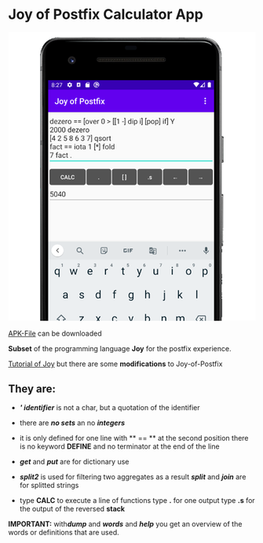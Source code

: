 # Joy of Postfix Calculator App

![joyapppng](https://github.com/Joy-of-Postfix/calculator/blob/main/pictures/JoyOfPostfix.png)

[APK-File](https://github.com/Joy-of-Postfix/calculator/blob/main/apk/debug/joyapp-debug.apk) can be downloaded

**Subset** of the programming language **Joy** for the postfix experience.

[Tutorial of Joy](https://www.kevinalbrecht.com/code/joy-mirror/j01tut.html)
but there are some **modifications** to Joy-of-Postfix

## They are:

- ***' identifier*** is not a char, but a quotation of the identifier

- there are ***no sets*** an no ***integers***

- it is only defined for one line with ** == ** at the second position
  there is no keyword **DEFINE** and no terminator at the end of the line

- ***get*** and ***put*** are for dictionary use

- ***split2*** is used for filtering two aggregates as a result
  ***split*** and ***join*** are for splitted strings

- type **CALC** to execute a line of functions
  type **.** for one output
  type **.s** for the output of the reversed **stack**

**IMPORTANT:** with***dump*** and ***words*** and ***help*** you get an overview of the words or definitions that are used.

